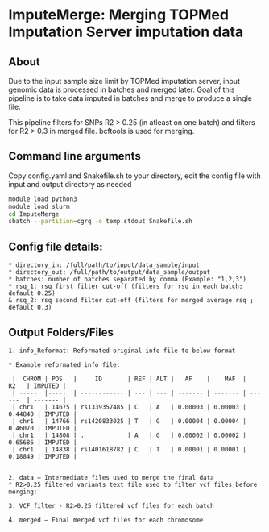 # ImputeMerge: Merging TOPMed Imputation Server imputation data

## About
Due to the input sample size limit by TOPMed imputation server, input genomic data is processed in batches and merged later.
Goal of this pipeline is to take data imputed in batches and merge to produce a single file.

This pipeline filters for SNPs R2 > 0.25 (in atleast on one batch) and filters for R2 > 0.3 in merged file.
bcftools is used for merging.  

## Command line arguments

Copy config.yaml and Snakefile.sh to your directory, edit the config file with input and output directory as needed

```bash
module load python3
module load slurm
cd ImputeMerge
sbatch --partition=cgrq -o temp.stdout Snakefile.sh
```

## Config file details:
	* directory_in: /full/path/to/input/data_sample/input
	* directory_out: /full/path/to/output/data_sample/output
	* batches: number of batches separated by comma (Example: "1,2,3")
 	* rsq_1: rsq first filter cut-off (filters for rsq in each batch; default 0.25)
  	& rsq_2: rsq second filter cut-off (filters for merged average rsq ; default 0.3)

## Output Folders/Files

	1. info_Reformat: Reformated original info file to below format

	* Example reformated info file:  

	 |  CHROM | POS   |     ID       | REF | ALT |   AF    |    MAF  |    R2   | IMPUTED |
	 | -----  |-----  | ------------ | --- | --- | ------- | ------- | ------  | ------- |
	 | chr1   | 14675 | rs1339357485 | C   | A   | 0.00003 | 0.00003 | 0.44840 | IMPUTED |
	 | chr1   | 14766 | rs1420833025 | T   | G   | 0.00004 | 0.00004 | 0.46070 | IMPUTED |
	 | chr1   | 14808 | .            | A   | G   | 0.00002 | 0.00002 | 0.65686 | IMPUTED |
	 | chr1   | 14838 | rs1401618782 | C   | T   | 0.00001 | 0.00001 | 0.18849 | IMPUTED |


	2. data – Intermediate files used to merge the final data
	* R2>0.25 filtered variants text file used to filter vcf files before merging:

	3. VCF_filter - R2>0.25 filtered vcf files for each batch

	4. merged – Final merged vcf files for each chromosome
